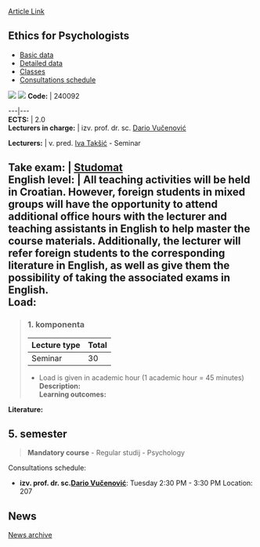 [Article Link](https://www.fhs.hr/en/course/efp)

## Ethics for Psychologists
  * [Basic data](https://www.fhs.hr/en/course/efp#v1id-523771_498037_1_0 "Basic data")
  * [Detailed data](https://www.fhs.hr/en/course/efp#v1id-523771_498037_1_1 "Detailed data")
  * [Classes](https://www.fhs.hr/en/course/efp#v1id-523771_498037_1_2 "Classes")
  * [Consultations schedule](https://www.fhs.hr/en/course/efp#v1id-523771_498037_1_3 "Consultations schedule")


[![](https://www.fhs.hr/img/flags/gif/hr.gif)](https://www.fhs.hr/predmet/psieti_a) [![](https://www.fhs.hr/img/flags/gif/gb.gif)](https://www.fhs.hr/en/course/efp)
**Code:** |  240092  
  
---|---  
**ECTS:** |  2.0   
**Lecturers in charge:** |  izv. prof. dr. sc. [Dario Vučenović](https://www.fhs.hr/staff/dario.vucenovic)   
  
**Lecturers:** |  v. pred. [Iva Takšić](https://www.fhs.hr/djelatnik/iva.taksic) - Seminar  
  
**Take exam:** |  [Studomat](http://www.isvu.hr/studomat)  
**English level:** |  All teaching activities will be held in Croatian. However, foreign students in mixed groups will have the opportunity to attend additional office hours with the lecturer and teaching assistants in English to help master the course materials. Additionally, the lecturer will refer foreign students to the corresponding literature in English, as well as give them the possibility of taking the associated exams in English.   
**Load:**  
---  
> ### 1. komponenta
> | Lecture type | Total  
> ---|---  
> Seminar | 30  
> * Load is given in academic hour (1 academic hour = 45 minutes)   
**Description:**  
> **Learning outcomes:**  

  
**Literature:**  

  
**5. semester**  
---  
> **Mandatory course** - Regular studij - Psychology  
>   
Consultations schedule: 
  * **izv. prof. dr. sc.[Dario Vučenović](https://www.fhs.hr/staff/dario.vucenovic)**: 
Tuesday 2:30 PM - 3:30 PM
Location: 207 


## News
[News archive](https://www.fhs.hr/en/course/efp?@=21ize#news_122396 "News archive")
